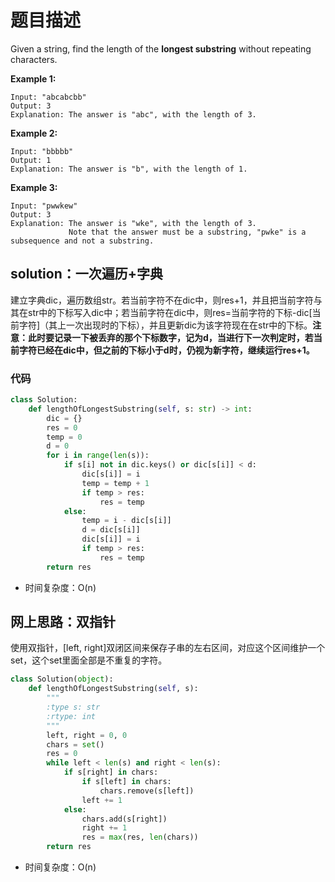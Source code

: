 # 题目描述

Given a string, find the length of the **longest substring** without repeating characters.

**Example 1:**

```
Input: "abcabcbb"
Output: 3 
Explanation: The answer is "abc", with the length of 3. 
```

**Example 2:**

```
Input: "bbbbb"
Output: 1
Explanation: The answer is "b", with the length of 1.
```

**Example 3:**

```
Input: "pwwkew"
Output: 3
Explanation: The answer is "wke", with the length of 3. 
             Note that the answer must be a substring, "pwke" is a subsequence and not a substring.
```

## solution：一次遍历+字典

建立字典dic，遍历数组str。若当前字符不在dic中，则res+1，并且把当前字符与其在str中的下标写入dic中；若当前字符在dic中，则res=当前字符的下标-dic[当前字符]（其上一次出现时的下标），并且更新dic为该字符现在在str中的下标。**注意：此时要记录一下被丢弃的那个下标数字，记为d，当进行下一次判定时，若当前字符已经在dic中，但之前的下标小于d时，仍视为新字符，继续运行res+1。**

### 代码

```python
class Solution:
    def lengthOfLongestSubstring(self, s: str) -> int:
        dic = {}
        res = 0
        temp = 0
        d = 0
        for i in range(len(s)):
            if s[i] not in dic.keys() or dic[s[i]] < d:
                dic[s[i]] = i
                temp = temp + 1
                if temp > res:
                    res = temp
            else:
                temp = i - dic[s[i]]
                d = dic[s[i]]
                dic[s[i]] = i
                if temp > res:
                    res = temp
        return res
```

* 时间复杂度：O(n)

## 网上思路：双指针

使用双指针，[left, right]双闭区间来保存子串的左右区间，对应这个区间维护一个set，这个set里面全部是不重复的字符。

```python
class Solution(object):
    def lengthOfLongestSubstring(self, s):
        """
        :type s: str
        :rtype: int
        """
        left, right = 0, 0
        chars = set()
        res = 0
        while left < len(s) and right < len(s):
            if s[right] in chars:
                if s[left] in chars:
                    chars.remove(s[left])
                left += 1
            else:
                chars.add(s[right])
                right += 1
                res = max(res, len(chars))
        return res
```

+ 时间复杂度：O(n)












